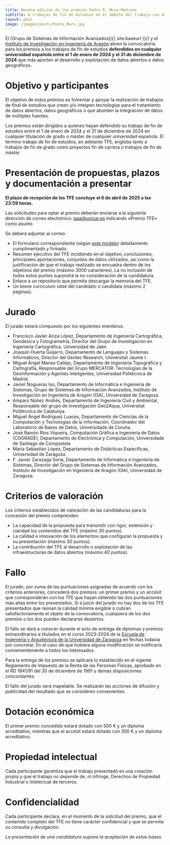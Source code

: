 ```yaml
---
title: Novena edición de los premios Pedro R. Muro-Medrano
subtitle: A trabajos de fin de estudios en el ámbito del trabajo con datos abiertos o datos geográficos y las tecnologías que los explotan
layout: post
image: /images/posts/Pedro_Muro.jpg
---
```



El [Grupo de Sistemas de Información Avanzados]({{ site.baseurl }}/) y el [Instituto de Investigación en Ingeniería de Aragón](http://i3a.unizar.es) abren la convocatoria para los premios a los trabajos de fin de estudios **defendidos en cualquier universidad española entre el 1 de enero de 2024 y el 31 de diciembre de 2024** que más aporten al desarrollo y explotación de datos abiertos o datos geográficos.

# Objetivo y participantes
El objetivo de estos premios es fomentar y apoyar la realización de trabajos de final de estudios que creen y/o integren tecnologías para el tratamiento de datos abiertos, datos geográficos o que aborden la integración de datos de múltiples fuentes.

Los premios están dirigidos a quienes hayan defendido su trabajo de fin de estudios entre el 1 de enero de 2024 y el 31 de diciembre de 2024 en cualquier titulación de grado o máster de cualquier universidad española. El término trabajo de fin de estudios, en adelante TFE, engloba tanto a trabajos de fin de grado como proyectos fin de carrera o trabajos de fin de máster.

# Presentación de propuestas, plazos y documentación a presentar
**El plazo de recepción de los TFE concluye el 6 de abril de 2025 a las 23:59 horas.**

Las solicitudes para optar al premio deberán enviarse a la siguiente dirección de correo electrónico: <iaaa@unizar.es> indicando &laquo;Premio TFE&raquo; como asunto.

Se deberá adjuntar al correo:

- El formulario correspondiente (según [este modelo]({{site.baseurl}}/downloads/Hoja_Solicitud_Premio_Pedro_Muro_TFE.odt)) debidamente cumplimentado y firmado.
- Resumen ejecutivo del TFE incidiendo en el objetivo, conclusiones, principales aportaciones, conjuntos de datos utilizados, así como la justificación de que el trabajo realizado se encuadra dentro de los objetivos del premio (máximo 3000 caracteres). La no inclusión de todos estos puntos supondrá la no consideración de la candidatura.
- Enlace a un repositorio que permita descargar la memoria del TFE.
- Un breve *curriculum vitae* del candidato o candidata (máximo 2 páginas).

# Jurado
El jurado estará compuesto por los siguientes miembros:

- Francisco Javier Ariza López, Departamento de Ingeniería Cartográfica, Geodésica y Fotogrametría, Director del Grupo de Investigación en Ingeniería Cartográfica, Universidad de Jaén.
- Joaquín Huerta Guijarro, Departamento de Lenguajes y Sistemas Informáticos, Director del Geotec Research, Universitat Jaume I.
- Miguel Ángel Manso Callejo, Departamento de Ingeniería Topográfica y Cartografía, Responsable del Grupo MERCATOR: Tecnologías de la Geoinformación y Agentes inteligentes, Universidad Politécnica de Madrid.
- Javier Nogueras Iso, Departamento de Informática e Ingeniería de Sistemas, Grupo de Sistemas de Información Avanzados,  Instituto de Investigación en Ingeniería de Aragón (I3A), Universidad de Zaragoza.
- Amparo Núñez Andrés, Departamento de Ingeniería Civil y Ambiental, Responsable del grupo de investigación Geo2Aqua, Universitat Politècnica de Catalunya.
- Miguel Ángel Rodríguez Luaces, Departamento de Ciencias de la Computación y Tecnologías de la Información, Coordinador del Laboratorio de Bases de Datos, Universidade da Coruña.
- José Ramón Ríos Viqueira, Computación Gráfica e Ingeniería de Datos (COGRADE), Departamento de Electrónica y Computación, Universidade de Santiago de Compostela
- María Sebastián López, Departamento de Didácticas Específicas, Universidad de Zaragoza.
- F. Javier Zarazaga Soria, Departamento de Informática e Ingeniería de Sistemas, Director del Grupo de Sistemas de Información Avanzados, Instituto de Investigación en Ingeniería de Aragón (I3A), Universidad de Zaragoza.

# Criterios de valoración
Los criterios establecidos de valoración de las candidaturas para la concesión del premio comprenden:

- La capacidad de la propuesta para transmitir con rigor, extensión y claridad los contenidos del TFE (máximo 30 puntos).
- La calidad e innovación de los elementos que configuran la propuesta y su presentación (máximo 30 puntos).
- La contribución del TFE al desarrollo o explotación de las infraestructuras de datos abiertos (máximo 40 puntos).

# Fallo
El jurado, por suma de las puntuaciones asignadas de acuerdo con los criterios anteriores, concederá dos premios: un primer premio y un accésit que corresponderán con los TFE que hayan obtenido las dos puntuaciones más altas entre los presentados. Si a juicio del jurado no hay dos de los TFE presentados que reúnan la calidad mínima exigible o cubran satisfactoriamente el objeto de la convocatoria, cualquiera de los dos premios o los dos pueden declararse desiertos.

El fallo se dará a conocer durante el acto de entrega de diplomas y premios extraordinarios a titulados en el curso 2023-2024 de la [Escuela de Ingeniería y Arquitectura de la Universidad de Zaragoza](http://eina.unizar.es/) en fechas todavía por concretar. En el caso de que hubiera alguna modificación se notificaría convenientemente a todos los interesados.

Para la entrega de los premios se aplicará lo establecido en el vigente Reglamento de Impuesto de la Renta de las Personas Físicas, aprobado en el RD 1841/91 del 30 de diciembre de 1991 y demás disposiciones concordantes.

El fallo del jurado será inapelable. Se realizarán las acciones de difusión y publicidad del resultado que se consideren convenientes.

# Dotación económica
El primer premio concedido estará dotado con 500 € y un diploma acreditativo, mientras que el accésit estará dotado con 300 € y un diploma acreditativo.

# Propiedad intelectual
Cada participante garantiza que el trabajo presentado es una creación propia y que el trabajo no depende de, ni infringe, Derechos de Propiedad Industrial o Intelectual de terceros.

# Confidencialidad
Cada participante declara, en el momento de la solicitud del premio, que el contenido completo del TFE no tiene carácter confidencial y que se permita su consulta y divulgación.

*La presentación de una candidatura supone la aceptación de estas bases.*
